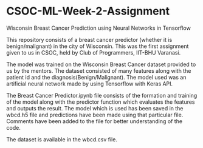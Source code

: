 # CSOC-ML-Week-2-Assignment
Wisconsin Breast Cancer Prediction using Neural Networks in Tensorflow

This repository consists of a breast cancer predictor (whether it is benign/malignant) in the city of Wisconsin. This was the first assignment given to us in CSOC, held by Club of Programmers, IIT-BHU Varanasi.

The model was trained on the Wisconsin Breast Cancer dataset provided to us by the mentors. The dataset consisted of many features along with the patient id and the diagnosis(Benign/Malignant). The model used was an artificial neural network made by using Tensorflow with Keras API.

The Breast Cancer Predictor.ipynb file consists of the formation and training of the model along with the predictor function which evaluates the features and outputs the result. The model which is used has been saved in the wbcd.h5 file and predictions have been made using that particular file. Comments have been added to the file for better understanding of the code.

The dataset is available in the wbcd.csv file.
